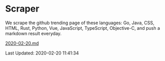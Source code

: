 # Scraper

We scrape the github trending page of these languages: Go, Java, CSS, HTML, Rust, Python, Vue, JavaScript, TypeScript, Objective-C, and push a markdown result everyday.

[2020-02-20.md](https://github.com/yangwenmai/Scraper/blob/master/2020-02-20.md)

Last Updated: 2020-02-20 11:41:34